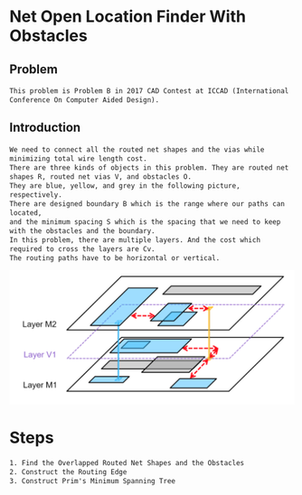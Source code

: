 # Net Open Location Finder With Obstacles

Problem
--------

    This problem is Problem B in 2017 CAD Contest at ICCAD (International Conference On Computer Aided Design).
    
    
Introduction
-------------
    
    We need to connect all the routed net shapes and the vias while minimizing total wire length cost. 
    There are three kinds of objects in this problem. They are routed net shapes R, routed net vias V, and obstacles O. 
    They are blue, yellow, and grey in the following picture, respectively. 
    There are designed boundary B which is the range where our paths can located, 
    and the minimum spacing S which is the spacing that we need to keep with the obstacles and the boundary. 
    In this problem, there are multiple layers. And the cost which required to cross the layers are Cv. 
    The routing paths have to be horizontal or vertical.

![image](https://github.com/muachilin/Net-Open-Location-Finder-With-Obstacles/blob/master/problem_example.png)

Steps
======

    1. Find the Overlapped Routed Net Shapes and the Obstacles
    2. Construct the Routing Edge
    3. Construct Prim's Minimum Spanning Tree
